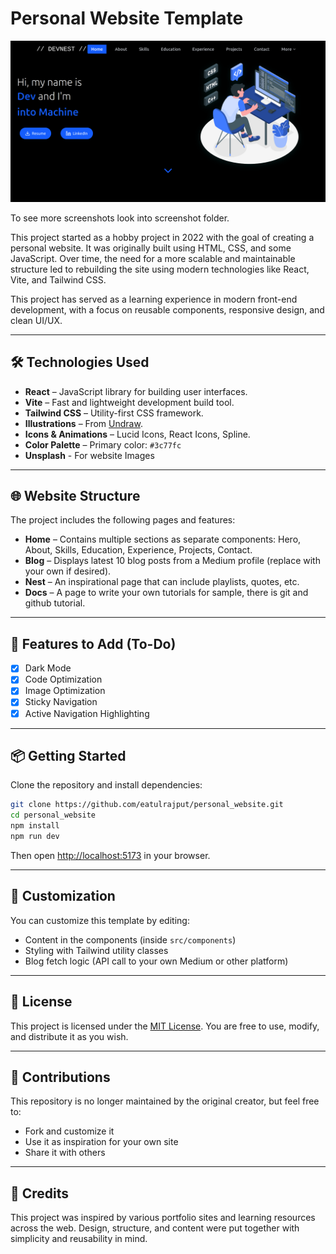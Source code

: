 # Personal Website Template

![Screenshot](./public/Sample.png)

To see more screenshots look into screenshot folder.

This project started as a hobby project in 2022 with the goal of creating a personal website. It was originally built using HTML, CSS, and some JavaScript. Over time, the need for a more scalable and maintainable structure led to rebuilding the site using modern technologies like React, Vite, and Tailwind CSS.

This project has served as a learning experience in modern front-end development, with a focus on reusable components, responsive design, and clean UI/UX.

---

## 🛠️ Technologies Used

- **React** – JavaScript library for building user interfaces.
- **Vite** – Fast and lightweight development build tool.
- **Tailwind CSS** – Utility-first CSS framework.
- **Illustrations** – From [Undraw](https://undraw.co/).
- **Icons & Animations** – Lucid Icons, React Icons, Spline.
- **Color Palette** – Primary color: `#3c77fc`
- **Unsplash** - For website Images
---

## 🌐 Website Structure

The project includes the following pages and features:

- **Home** – Contains multiple sections as separate components: Hero, About, Skills, Education, Experience, Projects, Contact.
- **Blog** – Displays latest 10 blog posts from a Medium profile (replace with your own if desired).
- **Nest** – An inspirational page that can include playlists, quotes, etc.
- **Docs** – A page to write your own tutorials for sample, there is git and github tutorial.
---

## 🚧 Features to Add (To-Do)

- [X] Dark Mode
- [X] Code Optimization
- [X] Image Optimization
- [X] Sticky Navigation
- [X] Active Navigation Highlighting

---

## 📦 Getting Started

Clone the repository and install dependencies:

```bash
git clone https://github.com/eatulrajput/personal_website.git
cd personal_website
npm install
npm run dev
````

Then open [http://localhost:5173](http://localhost:5173) in your browser.

---

## 🔄 Customization

You can customize this template by editing:

* Content in the components (inside `src/components`)
* Styling with Tailwind utility classes
* Blog fetch logic (API call to your own Medium or other platform)

---

## 📄 License

This project is licensed under the [MIT License](./LICENSE).
You are free to use, modify, and distribute it as you wish.

---

## 🙌 Contributions

This repository is no longer maintained by the original creator, but feel free to:

* Fork and customize it
* Use it as inspiration for your own site
* Share it with others

---

## 🧾 Credits

This project was inspired by various portfolio sites and learning resources across the web.
Design, structure, and content were put together with simplicity and reusability in mind.


